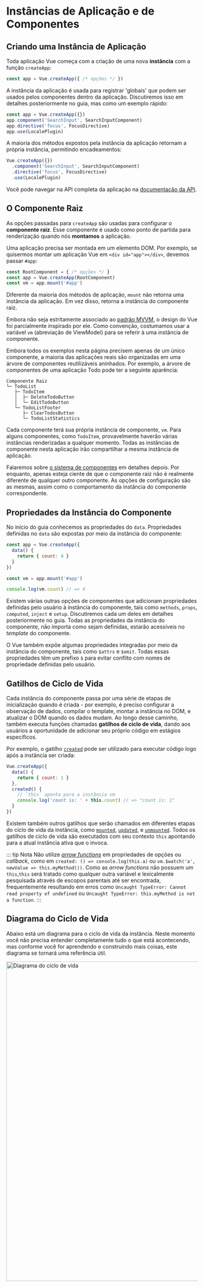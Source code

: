 # Instâncias de Aplicação e de Componentes

## Criando uma Instância de Aplicação

Toda aplicação Vue começa com a criação de uma nova **instância** com a função `createApp`:

```js
const app = Vue.createApp({ /* opções */ })
```

A instância da aplicação é usada para registrar 'globais' que podem ser usados pelos componentes dentro da aplicação. Discutiremos isso em detalhes posteriormente no guia, mas como um exemplo rápido:

```js
const app = Vue.createApp({})
app.component('SearchInput', SearchInputComponent)
app.directive('focus', FocusDirective)
app.use(LocalePlugin)
```

A maioria dos métodos expostos pela instância da aplicação retornam a própria instância, permitindo encadeamentos:

```js
Vue.createApp({})
  .component('SearchInput', SearchInputComponent)
  .directive('focus', FocusDirective)
  .use(LocalePlugin)
```

Você pode navegar na API completa da aplicação na [documentação da API](../api/application-api.html).

## O Componente Raiz

As opções passadas para `createApp` são usadas para configurar o  **componente raiz**. Esse componente é usado como ponto de partida para renderização quando nós **montamos** a aplicação.

Uma aplicação precisa ser montada em um elemento DOM. Por exemplo, se quisermos montar um aplicação Vue em `<div id="app"></div>`, devemos passar `#app`:

```js
const RootComponent = { /* opções */ }
const app = Vue.createApp(RootComponent)
const vm = app.mount('#app')
```

Diferente da maioria dos métodos de aplicação, `mount` não retorna uma instância da aplicação. Em vez disso, retorna a instância do componente raiz.

Embora não seja estritamente associado ao [padrão MVVM](https://en.wikipedia.org/wiki/Model_View_ViewModel), o design do Vue foi parcialmente inspirado por ele. Como convenção, costumamos usar a variável `vm` (abreviação de ViewModel) para se referir à uma instância de componente.

Embora todos os exemplos nesta página precisem apenas de um único componente, a maioria das aplicações reais são organizadas em uma árvore de componentes reutilizáveis aninhados. Por exemplo, a árvore de componentes de uma aplicação Todo pode ter a seguinte aparência:

```
Componente Raiz
└─ TodoList
   ├─ TodoItem
   │  ├─ DeleteTodoButton
   │  └─ EditTodoButton
   └─ TodoListFooter
      ├─ ClearTodosButton
      └─ TodoListStatistics
```

Cada componente terá sua própria instância de componente, `vm`. Para alguns componentes, como `TodoItem`, provavelmente haverão várias instâncias renderizadas a qualquer momento. Todas as instâncias de componente nesta aplicação irão compartilhar a mesma instância de aplicação.

Falaremos sobre [o sistema de componentes](component-basics.html) em detalhes depois. Por enquanto, apenas esteja ciente de que o componente raiz não é realmente diferente de qualquer outro componente. As opções de configuração são as mesmas, assim como o comportamento da instância do componente correspondente.

## Propriedades da Instância do Componente

No início do guia conhecemos as propriedades do `data`. Propriedades definidas no `data` são expostas por meio da instância do componente:

```js
const app = Vue.createApp({
  data() {
    return { count: 4 }
  }
})

const vm = app.mount('#app')

console.log(vm.count) // => 4
```

Existem várias outras opções de componentes que adicionam propriedades definidas pelo usuário à instância do componente, tais como `methods`, `props`, `computed`, `inject` e `setup`. Discutiremos cada um deles em detalhes posteriormente no guia. Todas as propriedades da instância do componente, não importa como sejam definidas, estarão acessíveis no _template_ do componente.

O Vue também expõe algumas propriedades integradas por meio da instância do componente, tais como `$attrs` e `$emit`. Todas essas propriedades têm um prefixo `$` para evitar conflito com nomes de propriedade definidas pelo usuário.

## Gatilhos de Ciclo de Vida

Cada instância do componente passa por uma série de etapas de inicialização quando é criada - por exemplo, é preciso configurar a observação de dados, compilar o template, montar a instância no DOM, e atualizar o DOM quando os dados mudam. Ao longo desse caminho, também executa funções chamadas **gatilhos de ciclo de vida**, dando aos usuários a oportunidade de adicionar seu próprio código em estágios específicos.

Por exemplo, o gatilho [`created`](../api/options-lifecycle-hooks.html#created) pode ser utilizado para executar código logo após a instância ser criada:

```js
Vue.createApp({
  data() {
    return { count: 1 }
  },
  created() {
    // `this` aponta para a instância vm
    console.log('count is: ' + this.count) // => "count is: 1"
  }
})
```

Existem também outros gatilhos que serão chamados em diferentes etapas do ciclo de vida da instância, como [`mounted`](../api/options-lifecycle-hooks.html#mounted), [`updated`](../api/options-lifecycle-hooks.html#updated), e [`unmounted`](../api/options-lifecycle-hooks.html#unmounted). Todos os gatilhos de ciclo de vida são executados com seu contexto `this` apontando para a atual instância ativa que o invoca.

::: tip Nota
Não utilize [_arrow functions_](https://developer.mozilla.org/pt-BR/docs/Web/JavaScript/Reference/Functions/Arrow_functions) em propriedades de opções ou _callback_, como em `created: () => console.log(this.a)` ou `vm.$watch('a', newValue => this.myMethod())`. Como as _arrow functions_ não possuem um `this`,`this` será tratado como qualquer outra variável e lexicalmente pesquisada através de escopos parentais até ser encontrada, frequentemente resultando em erros como `Uncaught TypeError: Cannot read property of undefined` ou `Uncaught TypeError: this.myMethod is not a function`.
:::

## Diagrama do Ciclo de Vida

Abaixo está um diagrama para o ciclo de vida da instância. Neste momento você não precisa entender completamente tudo o que está acontecendo, mas conforme você for aprendendo e construindo mais coisas, este diagrama se tornará uma referência útil.

<img src="/images/lifecycle.png" width="840" height="auto" style="margin: 0px auto; display: block; max-width: 100%;" loading="lazy" alt="Diagrama do ciclo de vida">
